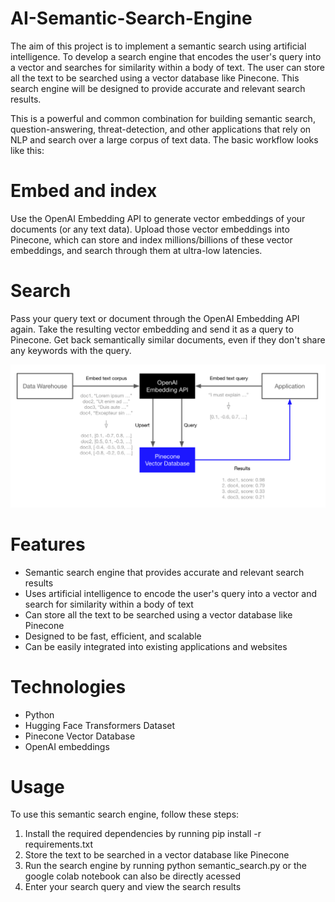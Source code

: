 # AI-Semantic-Search-Engine
The aim of this project is to implement a semantic search using artificial intelligence.
To develop a search engine that encodes the user's query into a vector and searches for similarity within a body of text. The user can store all the text to be searched using a vector database like Pinecone. This search engine will be designed to provide accurate and relevant search results.


This is a powerful and common combination for building semantic search, question-answering, threat-detection, and other applications that rely on NLP and search over a large corpus of text data.
The basic workflow looks like this:

# Embed and index
Use the OpenAI Embedding API to generate vector embeddings of your documents (or any text data).
Upload those vector embeddings into Pinecone, which can store and index millions/billions of these vector embeddings, and search through them at ultra-low latencies.

# Search
Pass your query text or document through the OpenAI Embedding API again.
Take the resulting vector embedding and send it as a query to Pinecone.
Get back semantically similar documents, even if they don't share any keywords with the query.

![Alt Text](6a3ea5a-pinecone-openai-overview.png)

# Features
- Semantic search engine that provides accurate and relevant search results
- Uses artificial intelligence to encode the user's query into a vector and search for similarity within a body of text
- Can store all the text to be searched using a vector database like Pinecone
- Designed to be fast, efficient, and scalable
- Can be easily integrated into existing applications and websites

# Technologies
* Python
* Hugging Face Transformers Dataset
* Pinecone Vector Database
* OpenAI embeddings

# Usage
To use this semantic search engine, follow these steps:

1. Install the required dependencies by running pip install -r requirements.txt
2. Store the text to be searched in a vector database like Pinecone
3. Run the search engine by running python semantic_search.py or the google colab notebook can also be directly acessed
4. Enter your search query and view the search results
